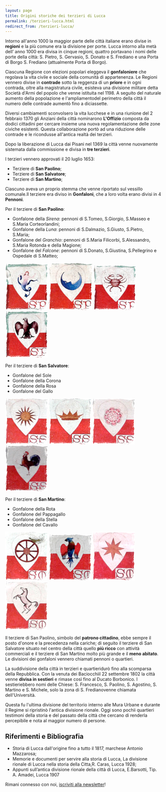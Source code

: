 ```yaml
---
layout: page
title: Origini storiche dei terzieri di Lucca
permalink: /terzieri-lucca.html
redirect_from: /terzieri-lucca/
---
```


Intorno all'anno 1000 la maggior parte delle città italiane erano divise in **regioni** e la più comune era la divisione per porte. Lucca intorno alla metà dell’ anno 1000 era divisa in cinque regioni, quattro portavano i nomi delle porte della città: S. Pietro, S. Gervasio, S. Donato e S. Frediano e una Porta di Borgo S. Frediano (attualmente Porta di Borgo).

Ciascuna Regione con elezioni popolari eleggeva il **gonfaloniere** che regolava la vita civile e sociale della comunità di appartenenza. Le Regioni vennero divise in **contrade** sotto la reggenza di un **priore** e in ogni contrada, oltre alla magistratura civile, esisteva una divisione militare detta Società d'Armi del popolo che venne istituita nel 1198. A seguito del naturale aumento della popolazione e l'ampliamentodel perimetro della città il numero delle contrade aumentò fino a diciassette.

Diversi cambiamenti sconvolsero la vita lucchese e in una riunione del 2 febbraio 1370 gli Anziani della città nominarono **L'Offizio** composta da dodici cittadini per cercare insieme una nuova regolamentazione delle zone civiche esistenti. Questa collaborazione portò ad una riduzione delle contrade e le ricondusse all'antica realtà dei terzieri.

Dopo la liberazione di Lucca dai Pisani nel 1369 la città venne nuovamente sistemata dalla commissione e divisa in **tre terzieri**.

I terzieri vennero approvati il 20 luglio 1653:

* Terziere di **San Paolino**;
* Terziere di **San Salvatore**;
* Terziere di **San Martino**;

Ciascuno aveva un proprio stemma che venne riportato sul vessillo comunale.Il terziere era diviso in **Gonfaloni**, che a loro volta erano divisi in 4 **Pennoni**.

Per il terziere di **San Paolino**:

* Gonfalone della _Sirena_: pennoni di S.Tomeo, S.Giorgio, S.Masseo e S.Maria Corteorlandini;
* Gonfalone della _Luna_: pennoni di S.Dalmazio, S.Giusto, S.Pietro, S.Maria;
* Gonfalone del _Granchio_: pennoni di S.Maria Filicorbi, S.Alessandro, S.Maria Rotonda e della Magione;
* Gonfalone del _Falcone_: pennoni di S.Donato, S.Giustina, S.Pellegrino e Ospedale di S.Matteo;

![](/images/terzieri/sirena.png)
![](/images/terzieri/luna.png)
![](/images/terzieri/granchio.png)
![](/images/terzieri/falcone.png)

Per il terziere di **San Salvatore**:

* Gonfalone del Sole
* Gonfalone della Corona
* Gonfalone della Rosa
* Gonfalone del Gallo

![](/images/terzieri/sole.png)
![](/images/terzieri/corona.png)
![](/images/terzieri/rosa.png)
![](/images/terzieri/gallo.png)

Per il terziere di **San Martino**:

* Gonfalone della Rota
* Gonfalone del Pappagallo
* Gonfalone della Stella
* Gonfalone del Cavallo

![](/images/terzieri/rota.png)
![](/images/terzieri/pappagallo.png)
![](/images/terzieri/stella.png)
![](/images/terzieri/cavallo.png)

Il terziere di San Paolino, simbolo del **patrono cittadino**, ebbe sempre il posto d'onore e la precedenza nella cariche; di seguito il terziere di San Salvatore situato nel centro della città quello **più ricco** con attività commerciali e il terziere di San Martino molto più grande e il **meno abitato**. Le divisioni dei gonfaloni vennero chiamati pennoni o quartieri.

La suddivisione della città in terzieri e quartieridurò fino alla scomparsa della Repubblica. Con la venuta dei Baciocchiil 22 settembre 1802 la città venne **divisa in sestieri** e rimase così fino al Ducato Borbonico. I sestieriebbero nomi delle Chiese: S. Francesco, S. Paolino, S. Agostino, S. Martino e S. Michele, solo la zona di S. Fredianovenne chiamata dell'Università.

Questa fu l'ultima divisione del territorio interno alle Mura Urbane e durante il Regime si ripristinò l'antica divisione rionale. Oggi sono pochii quartieri testimoni della storia e del passato della città che cercano di renderla percepibile e nota al maggior numero di persone.

## Riferimenti e Bibliografia

* Storia di Lucca dall'origine fino a tutto il 1817, marchese Antonio Mazzarosa;
* Memorie e documenti per servire alla storia di Lucca, La divisione rionale di Lucca nella storia della Citta,R. Caras, Lucca 1928;
* Appunti sull’antica divisione rionale della città di Lucca, E.Barsotti, Tip. A. Amadei, Lucca 1907

Rimani connesso con noi, [iscriviti alla newsletter](https://consanpaolino.org/newsletter/)!